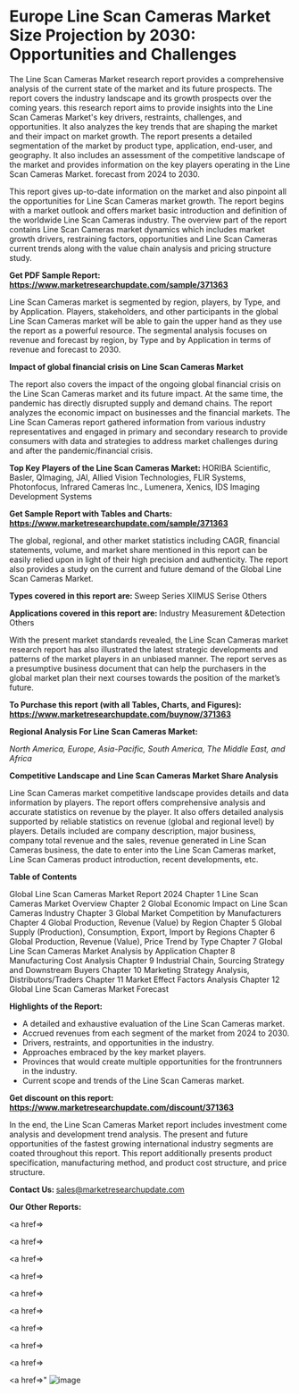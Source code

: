 # Europe Line Scan Cameras Market Size Projection by 2030: Opportunities and Challenges

The Line Scan Cameras Market research report provides a comprehensive analysis of the current state of the market and its future prospects. The report covers the industry landscape and its growth prospects over the coming years. this research report aims to provide insights into the Line Scan Cameras Market's key drivers, restraints, challenges, and opportunities. It also analyzes the key trends that are shaping the market and their impact on market growth. The report presents a detailed segmentation of the market by product type, application, end-user, and geography. It also includes an assessment of the competitive landscape of the market and provides information on the key players operating in the Line Scan Cameras Market. forecast from 2024 to 2030.

This report gives up-to-date information on the market and also pinpoint all the opportunities for Line Scan Cameras market growth. The report begins with a market outlook and offers market basic introduction and definition of the worldwide Line Scan Cameras industry. The overview part of the report contains Line Scan Cameras market dynamics which includes market growth drivers, restraining factors, opportunities and Line Scan Cameras current trends along with the value chain analysis and pricing structure study.

<strong><b>Get PDF Sample Report: <a href=https://www.marketresearchupdate.com/sample/371363>https://www.marketresearchupdate.com/sample/371363</a></b></strong>

Line Scan Cameras market is segmented by region, players, by Type, and by Application. Players, stakeholders, and other participants in the global Line Scan Cameras market will be able to gain the upper hand as they use the report as a powerful resource. The segmental analysis focuses on revenue and forecast by region, by Type and by Application in terms of revenue and forecast to 2030.

<strong><b>Impact of global financial crisis on Line Scan Cameras Market</b></strong>

The report also covers the impact of the ongoing global financial crisis on the Line Scan Cameras market and its future impact. At the same time, the pandemic has directly disrupted supply and demand chains. The report analyzes the economic impact on businesses and the financial markets. The Line Scan Cameras report gathered information from various industry representatives and engaged in primary and secondary research to provide consumers with data and strategies to address market challenges during and after the pandemic/financial crisis.

<strong><b>Top Key Players of the Line Scan Cameras Market:
</b></strong>HORIBA Scientific, Basler, QImaging, JAI, Allied Vision Technologies, FLIR Systems, Photonfocus, Infrared Cameras Inc., Lumenera, Xenics, IDS Imaging Development Systems<strong><b>
</b></strong>

<strong><b>Get Sample Report with Tables and Charts: <a href=https://www.marketresearchupdate.com/sample/371363>https://www.marketresearchupdate.com/sample/371363</a></b></strong>

The global, regional, and other market statistics including CAGR, financial statements, volume, and market share mentioned in this report can be easily relied upon in light of their high precision and authenticity. The report also provides a study on the current and future demand of the Global Line Scan Cameras Market.

<strong><b>Types covered in this report are:
</b></strong>Sweep Series
XIIMUS Serise
Others<strong><b>
</b></strong>

<strong><b>Applications covered in this report are:
</b></strong>Industry
Measurement &Detection
Others<strong><b>
</b></strong>

With the present market standards revealed, the Line Scan Cameras market research report has also illustrated the latest strategic developments and patterns of the market players in an unbiased manner. The report serves as a presumptive business document that can help the purchasers in the global market plan their next courses towards the position of the market’s future.

<strong><b>To Purchase this report (with all Tables, Charts, and Figures): <a href=https://www.marketresearchupdate.com/buynow/371363>https://www.marketresearchupdate.com/buynow/371363</a></b></strong>

<strong><b>Regional Analysis For Line Scan Cameras Market:</b></strong>

<em><i>North America, Europe, Asia-Pacific, South America, The Middle East, and Africa</i></em>

<strong><b>Competitive Landscape and Line Scan Cameras Market Share Analysis</b></strong>

Line Scan Cameras market competitive landscape provides details and data information by players. The report offers comprehensive analysis and accurate statistics on revenue by the player. It also offers detailed analysis supported by reliable statistics on revenue (global and regional level) by players. Details included are company description, major business, company total revenue and the sales, revenue generated in Line Scan Cameras business, the date to enter into the Line Scan Cameras market, Line Scan Cameras product introduction, recent developments, etc.

<strong><b>Table of Contents</b></strong>

Global Line Scan Cameras Market Report 2024
Chapter 1 Line Scan Cameras Market Overview
Chapter 2 Global Economic Impact on Line Scan Cameras Industry
Chapter 3 Global Market Competition by Manufacturers
Chapter 4 Global Production, Revenue (Value) by Region
Chapter 5 Global Supply (Production), Consumption, Export, Import by Regions
Chapter 6 Global Production, Revenue (Value), Price Trend by Type
Chapter 7 Global Line Scan Cameras Market Analysis by Application
Chapter 8 Manufacturing Cost Analysis
Chapter 9 Industrial Chain, Sourcing Strategy and Downstream Buyers
Chapter 10 Marketing Strategy Analysis, Distributors/Traders
Chapter 11 Market Effect Factors Analysis
Chapter 12 Global Line Scan Cameras Market Forecast

<strong><b>Highlights of the Report:</b></strong>

- A detailed and exhaustive evaluation of the Line Scan Cameras market.
- Accrued revenues from each segment of the market from 2024 to 2030.
- Drivers, restraints, and opportunities in the industry.
- Approaches embraced by the key market players.
- Provinces that would create multiple opportunities for the frontrunners in the industry.
- Current scope and trends of the Line Scan Cameras market.

<strong><b>Get discount on this report: <a href=https://www.marketresearchupdate.com/discount/371363>https://www.marketresearchupdate.com/discount/371363</a></b></strong>

In the end, the Line Scan Cameras Market report includes investment come analysis and development trend analysis. The present and future opportunities of the fastest growing international industry segments are coated throughout this report. This report additionally presents product specification, manufacturing method, and product cost structure, and price structure.

<strong><b>Contact Us:
</b></strong>sales@marketresearchupdate.com

<strong>Our Other Reports:</strong>

<a href=></a>

<a href=></a>

<a href=></a>

<a href=></a>

<a href=></a>

<a href=></a>

<a href=></a>

<a href=></a>

<a href=></a>

<a href=></a>"
![image](https://github.com/Gayatrikarjule/Market-Analysis-360/assets/97346546/3ecd9992-3302-4ff6-8855-3c027e53f979)
